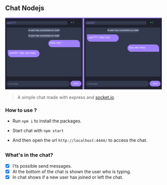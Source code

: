 ## Chat Nodejs

![chat](chat.jpg)

> A simple chat made with express and [socket.io](https://socket.io/get-started/chat).

### How to use ?

- Run `npm i` to install the packages.

- Start chat with `npm start`

- And then open the url `http://localhost:4444/` to access the chat.

##

### What's in the chat?

- [x] I'ts possible send messages.
- [x] At the bottom of the chat is shown the user who is typing.
- [x] In chat shows if a new user has joined or left the chat.

#
